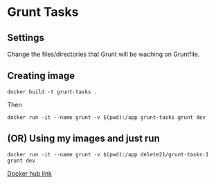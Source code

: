 # Grunt Tasks

## Settings

Change the files/directories that Grunt will be waching on Gruntfile.

## Creating image

`docker build -t grunt-tasks .`

Then

` docker run -it --name grunt -v $(pwd):/app grunt-tasks grunt dev `

## (OR) Using my images and just run 

` docker run -it --name grunt -v $(pwd):/app delete21/grunt-tasks:1 grunt dev `


[Docker hub link](https://hub.docker.com/r/delete21/grunt-tasks/)